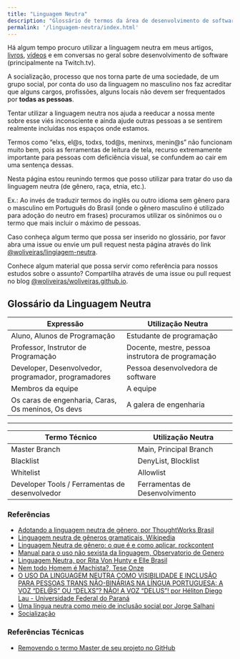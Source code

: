 ```yaml
---
title: "Linguagem Neutra"
description: "Glossário de termos da área de desenvolvimento de software com linguagem neutra"
permalink: '/linguagem-neutra/index.html'
---
```

Há algum tempo procuro utilizar a linguagem neutra em meus artigos, [livros](https://www.casadocodigo.com.br/search?type=product&q=william+oliveira), [vídeos](https://www.youtube.com/channel/UCpfj7hUnNu4NcIqmusFdp5Q) e em conversas no geral sobre desenvolvimento de software (principalmente na Twitch.tv).

A socialização, processo que nos torna parte de uma sociedade, de um grupo social, por conta do uso da linguagem no masculino nos faz acreditar que alguns cargos, profissões, alguns locais não devem ser frequentados por **todas as pessoas**.

Tentar utilizar a linguagem neutra nos ajuda a reeducar a nossa mente sobre esse viés inconsciente e ainda ajude outras pessoas a se sentirem realmente incluídas nos espaços onde estamos.

Termos como “elxs, el@s, todxs, tod@s, meninxs, menin@s” não funcionam muito bem, pois as ferramentas de leitura de tela, recurso extremamente importante para pessoas com deficiência visual, se confundem ao cair em uma sentença dessas.

Nesta página estou reunindo termos que posso utilizar para tratar do uso da linguagem neutra (de gênero, raça, etnia, etc.).

Ex.: Ao invés de traduzir termos do inglês ou outro idioma sem gênero para o masculino em Português do Brasil (onde o gênero masculino é utilizado para adoção do neutro em frases) procuramos utilizar os sinônimos ou o termo que mais incluir o máximo de pessoas.

Caso conheça algum termo que possa ser inserido no glossário, por favor abra uma issue ou envie um pull request nesta página através do link [@woliveiras/lingiagem-neutra](https://github.com/woliveiras/woliveiras.github.io/blob/main/src/pages/linguagem-neutra.md).

Conhece algum material que possa servir como referência para nossos estudos sobre o assunto? Compartilha através de uma issue ou pull request no blog [@woliveiras/woliveiras.github.io](https://github.com/woliveiras/woliveiras.github.io).


## Glossário da Linguagem Neutra

| Expressão | Utilização Neutra | 
| -- | -- |
| Aluno, Alunos de Programação | Estudante de programação |
| Professor, Instrutor de Programação | Docente, mestre, pessoa instrutora de programação |
| Developer, Desenvolvedor, programador, programadores | Pessoa desenvolvedora de software | 
| Membros da equipe | A equipe |
| Os caras de engenharia, Caras, Os meninos, Os devs | A galera de engenharia |

---

| Termo Técnico | Utilização Neutra | 
| -- | -- |
| Master Branch | Main, Principal Branch |
| Blacklist | DenyList, Blocklist |
| Whitelist | Allowlist |
| Developer Tools / Ferramentas de desenvolvedor | Ferramentas de Desenvolvimento |

### Referências

- [Adotando a linguagem neutra de gênero, por ThoughtWorks Brasil](https://medium.com/coragem/adotando-a-linguagem-neutra-de-g%C3%AAnero-e509e6e4e06c)
- [Linguagem neutra de gêneros gramaticais, Wikipedia](https://pt.wikipedia.org/wiki/Linguagem_neutra_de_g%C3%AAneros_gramaticais)
- [Linguagem Neutra de gênero: o que é e como aplicar, rockcontent](https://comunidade.rockcontent.com/linguagem-neutra-de-genero/)
- [Manual para o uso não sexista da linguagem, Observatorio de Genero](http://www.observatoriodegenero.gov.br/menu/publicacoes/outros-artigos-e-publicacoes/manual-para-o-uso-nao-sexista-da-linguagem)
- [Linguagem Neutra, por Rita Von Hunty e Elle Brasil](https://www.youtube.com/watch?v=WAzsxxMMlIM)
- [Nem todo Homem é Machista?, Tese Onze](https://www.youtube.com/watch?v=MdoJnJTEj88)
-  [O USO DA LINGUAGEM NEUTRA COMO VISIBILIDADE E INCLUSÃO PARA PESSOAS TRANS NÃO-BINÁRIAS NA LÍNGUA PORTUGUESA: A VOZ “DEL@S” OU “DELXS”? NÃO! A VOZ “DELUS”! por Héliton Diego Lau - Universidade Federal do Paraná ](http://www.sies.uem.br/trabalhos/2017/3112.pdf)
- [Uma língua neutra como meio de inclusão social por Jorge Salhani](https://www2.faac.unesp.br/blog/obsmidia/2015/03/30/uma-lingua-neutra-como-meio-de-inclusao-social/)
- [Socialização](https://pt.wikipedia.org/wiki/Socializa%C3%A7%C3%A3o#:~:text=Socializa%C3%A7%C3%A3o%20%C3%A9%20a%20assimila%C3%A7%C3%A3o%20de,realizando%2Dse%20atrav%C3%A9s%20da%20comunica%C3%A7%C3%A3o.)

### Referências Técnicas

- [Removendo o termo Master de seu projeto no GitHub](https://goiabada.blog/removendo-o-termo-master-de-seu-projeto-no-github-c753ea89718e)
